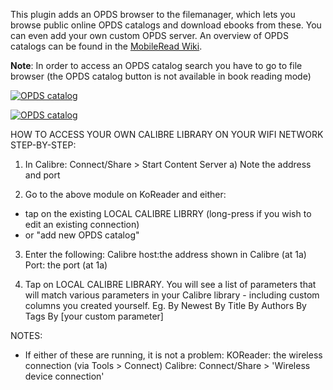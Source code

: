 This plugin adds an OPDS browser to the filemanager, which lets you browse public online OPDS catalogs and download ebooks from these. You can even add your own custom OPDS server. An overview of OPDS catalogs can be found in the [MobileRead Wiki](https://wiki.mobileread.com/wiki/OPDS).

**Note**: In order to access an OPDS catalog search you have to go to file browser (the OPDS catalog button is not available in book reading mode)

[![OPDS catalog](https://github.com/koreader/koreader/wiki/screenshots/screenshot_opds.png)](https://github.com/koreader/koreader/wiki/screenshots/screenshot_opds.png)

[![OPDS catalog](https://github.com/koreader/koreader/wiki/screenshots/screenshot_opds_server.png)](https://github.com/koreader/koreader/wiki/screenshots/screenshot_opds_server.png)


HOW TO ACCESS YOUR OWN CALIBRE LIBRARY ON YOUR WIFI NETWORK
STEP-BY-STEP:

1. In Calibre:
Connect/Share > Start Content Server
a) Note the address and port

2. Go to the above module on KoReader and either:
- tap on the existing LOCAL CALIBRE LIBRRY (long-press if you wish to edit an existing connection)
- or "add new OPDS catalog"

3. Enter the following:
Calibre host:the address shown in Calibre (at 1a)
Port: the port (at 1a)

4. Tap on LOCAL CALIBRE LIBRARY. You will see a list of parameters that will match various parameters in your Calibre library - including custom columns you created yourself. 
Eg.
By Newest
By Title
By Authors
By Tags
By [your custom parameter]

NOTES:
* If either of these are running, it is not a problem:
KOReader: the wireless connection (via Tools > Connect)
Calibre: Connect/Share > 'Wireless device connection'